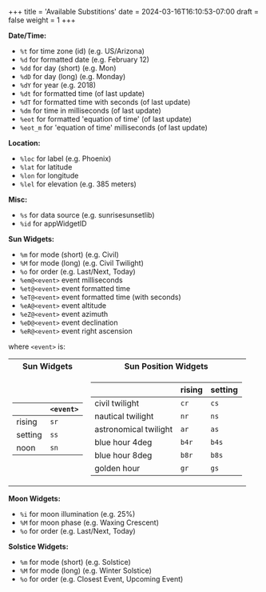 +++
title = 'Available Substitions'
date = 2024-03-16T16:10:53-07:00
draft = false
weight = 1
+++

<b>Date/Time:</b>
* `%t` for time zone (id) (e.g. US/Arizona)
* `%d` for formatted date (e.g. February 12)
* `%dd` for day (short) (e.g. Mon)
* `%dD` for day (long) (e.g. Monday)
* `%dY` for year (e.g. 2018)
* `%dt` for formatted time (of last update)
* `%dT` for formatted time with seconds (of last update)
* `%dm` for time in milliseconds (of last update)
* `%eot` for formatted 'equation of time' (of last update)
* `%eot_m` for 'equation of time' milliseconds (of last update)

<b>Location:</b>
* `%loc` for label (e.g. Phoenix)
* `%lat` for latitude
* `%lon` for longitude
* `%lel` for elevation (e.g. 385 meters)

<b>Misc:</b>
* `%s` for data source (e.g. sunrisesunsetlib)
* `%id` for appWidgetID

<b>Sun Widgets:</b>
* `%m` for mode (short) (e.g. Civil)
* `%M` for mode (long) (e.g. Civil Twilight)
* `%o` for order (e.g. Last/Next, Today)
* `%em@<event>` event milliseconds
* `%et@<event>` event formatted time
* `%eT@<event>` event formatted time (with seconds)
* `%eA@<event>` event altitude
* `%eZ@<event>` event azimuth
* `%eD@<event>` event declination
* `%eR@<event>` event right ascension

where `<event>` is:
<table>
<tr><th>Sun Widgets</th><th>Sun Position Widgets</th></tr>
<tr><td>

||`<event>`|
|--|--|
|rising|`sr`|
|setting|`ss`|
|noon|`sn`|

</td><td>

||rising|setting|
|--|--|--|
|civil twilight|`cr`|`cs`|
|nautical twilight|`nr`|`ns`|
|astronomical twilight|`ar`|`as`|
|blue hour 4deg|`b4r`|`b4s`|
|blue hour 8deg|`b8r`|`b8s`|
|golden hour|`gr`|`gs`|

</td></tr> 
</table>

<b>Moon Widgets:</b>
* `%i` for moon illumination (e.g. 25%)
* `%M` for moon phase (e.g. Waxing Crescent)
* `%o` for order (e.g. Last/Next, Today)

<b>Solstice Widgets:</b>
* `%m` for mode (short) (e.g. Solstice)
* `%M` for mode (long) (e.g. Winter Solstice)
* `%o` for order (e.g. Closest Event, Upcoming Event)

